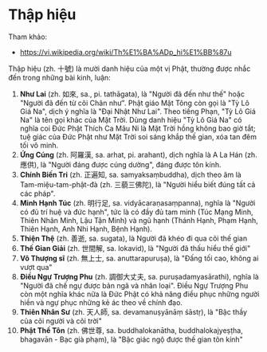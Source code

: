 # Thập hiệu

Tham khảo:

- <https://vi.wikipedia.org/wiki/Th%E1%BA%ADp_hi%E1%BB%87u>

Thập hiệu (zh. 十號) là mười danh hiệu của một vị Phật, thường được nhắc đến trong những bài kinh, luận:

1. **Như Lai** (zh. 如來, sa., pi. tathāgata), là "Người đã đến như thế" hoặc "Người đã đến từ cõi Chân như". Phật giáo Mật Tông còn gọi là "Tỳ Lô Giá Na", dịch ý nghĩa là "Đại Nhật Như Lai". Theo tiếng Phạn, "Tỳ Lô Giá Na" là tên gọi khác của Mặt Trời. Dùng danh hiệu "Tỳ Lô Giá Na" có nghĩa coi Đức Phật Thích Ca Mâu Ni là Mặt Trời hồng không bao giờ tắt; tuệ giác của Đức Phật như Mặt Trời soi sáng khắp thế gian, xóa tan đêm tối vô minh.
2. **Ứng Cúng** (zh. 阿羅漢, sa. arhat, pi. arahant), dịch nghĩa là A La Hán (zh. 應供), là "Người đáng được cúng dường", đáng được tôn kính.
3. **Chính Biến Tri­** (zh. 正遍知, sa. samyaksaṃbuddha), dịch theo âm là Tam-miệu-tam-phật-đà (zh. 三藐三佛陀), là "Người hiểu biết đúng tất cả các pháp".
4. **Minh Hạnh Túc** (zh. 明行足, sa. vidyācaraṇasaṃpanna), nghĩa là "Người có đủ trí huệ và đức hạnh", tức là có đầy đủ tam minh (Túc Mạng Minh, Thiên Nhãn Minh, Lậu Tận Minh) và ngũ hạnh (Thánh Hạnh, Phạm Hạnh, Thiên Hạnh, Anh Nhi Hạnh, Bệnh Hạnh).
5. **Thiện Thệ** (zh. 善逝, sa. sugata), là Người đã khéo đi qua cõi thế gian
6. **Thế Gian Giải** (zh. 世間解, sa. lokavid), là "Người đã thấu hiểu thế giới"
7. **Vô Thượng sĩ** (zh. 無上士, sa. anuttarapuruṣa), là "Đấng tối cao, không ai vượt qua"
8. **Điều Ngự Trượng Phu** (zh. 調御大丈夫, sa. puruṣadamyasārathi), nghĩa là "Người đã chế ngự được bản ngã và nhân loại". Điều Ngự Trượng Phu còn một nghĩa khác nữa là Đức Phật có khả năng điều phục những người hiền và ngự phục những kẻ ác theo về chính đạo.
9. **Thiên Nhân Sư** (zh. 天人師, sa. devamanuṣyānāṃ śāstṛ), là "Bậc thầy của cõi người và cõi trời"
10. **Phật Thế Tôn** (zh. 佛世尊, sa. buddhalokanātha, buddhalokajyeṣṭha, bhagavān - Bạc già phạm), là "Bậc giác ngộ được thế gian tôn kính"
